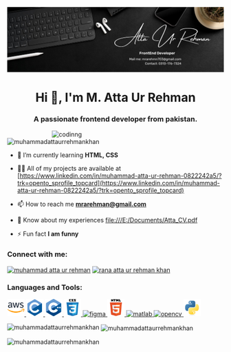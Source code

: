 <div align="centre"><img src="/r.jpg"></div>
<h1 align="center">Hi 👋, I'm M. Atta Ur Rehman</h1>
<h3 align="center">A passionate frontend developer from pakistan.</h3>
<img align="right" alt="codinng" width="400" src="https://camo.githubusercontent.com/19db51af5f90f1b152bc0b9078f5fe97053955be5074f03f17019c70345bdcdb/68747470733a2f2f6d69726f2e6d656469756d2e636f6d2f6d61782f313336302f302a37513379765349765f7430696f4a2d5a2e676966">

<p align="left"> <img src="https://komarev.com/ghpvc/?username=muhammadattaurrehmankhan&label=Profile%20views&color=0e75b6&style=flat" alt="muhammadattaurrehmankhan" /> </p>

- 🌱 I’m currently learning **HTML, CSS**

- 👨‍💻 All of my projects are available at [https://www.linkedin.com/in/muhammad-atta-ur-rehman-0822242a5/?trk=opento_sprofile_topcard](https://www.linkedin.com/in/muhammad-atta-ur-rehman-0822242a5/?trk=opento_sprofile_topcard)

- 📫 How to reach me **mrarehman@gmail.com**

- 📄 Know about my experiences [file:///E:/Documents/Atta_CV.pdf](file:///E:/Documents/Atta_CV.pdf)

- ⚡ Fun fact **I am funny**

<h3 align="left">Connect with me:</h3>
<p align="left">
<a href="https://linkedin.com/in/muhammad atta ur rehman" target="blank"><img align="center" src="https://raw.githubusercontent.com/rahuldkjain/github-profile-readme-generator/master/src/images/icons/Social/linked-in-alt.svg" alt="muhammad atta ur rehman" height="30" width="40" /></a>
<a href="https://www.youtube.com/c/rana atta ur rehman khan" target="blank"><img align="center" src="https://raw.githubusercontent.com/rahuldkjain/github-profile-readme-generator/master/src/images/icons/Social/youtube.svg" alt="rana atta ur rehman khan" height="30" width="40" /></a>
</p>

<h3 align="left">Languages and Tools:</h3>
<p align="left"> <a href="https://aws.amazon.com" target="_blank" rel="noreferrer"> <img src="https://raw.githubusercontent.com/devicons/devicon/master/icons/amazonwebservices/amazonwebservices-original-wordmark.svg" alt="aws" width="40" height="40"/> </a> <a href="https://www.cprogramming.com/" target="_blank" rel="noreferrer"> <img src="https://raw.githubusercontent.com/devicons/devicon/master/icons/c/c-original.svg" alt="c" width="40" height="40"/> </a> <a href="https://www.w3schools.com/cpp/" target="_blank" rel="noreferrer"> <img src="https://raw.githubusercontent.com/devicons/devicon/master/icons/cplusplus/cplusplus-original.svg" alt="cplusplus" width="40" height="40"/> </a> <a href="https://www.w3schools.com/css/" target="_blank" rel="noreferrer"> <img src="https://raw.githubusercontent.com/devicons/devicon/master/icons/css3/css3-original-wordmark.svg" alt="css3" width="40" height="40"/> </a> <a href="https://www.figma.com/" target="_blank" rel="noreferrer"> <img src="https://www.vectorlogo.zone/logos/figma/figma-icon.svg" alt="figma" width="40" height="40"/> </a> <a href="https://www.w3.org/html/" target="_blank" rel="noreferrer"> <img src="https://raw.githubusercontent.com/devicons/devicon/master/icons/html5/html5-original-wordmark.svg" alt="html5" width="40" height="40"/> </a> <a href="https://www.mathworks.com/" target="_blank" rel="noreferrer"> <img src="https://upload.wikimedia.org/wikipedia/commons/2/21/Matlab_Logo.png" alt="matlab" width="40" height="40"/> </a> <a href="https://opencv.org/" target="_blank" rel="noreferrer"> <img src="https://www.vectorlogo.zone/logos/opencv/opencv-icon.svg" alt="opencv" width="40" height="40"/> </a> <a href="https://www.python.org" target="_blank" rel="noreferrer"> <img src="https://raw.githubusercontent.com/devicons/devicon/master/icons/python/python-original.svg" alt="python" width="40" height="40"/> </a> </p>

<p><img align="left" src="https://github-readme-stats.vercel.app/api/top-langs?username=muhammadattaurrehmankhan&show_icons=true&locale=en&layout=compact" alt="muhammadattaurrehmankhan" /></p>

<p>&nbsp;<img align="center" src="https://github-readme-stats.vercel.app/api?username=muhammadattaurrehmankhan&show_icons=true&locale=en" alt="muhammadattaurrehmankhan" /></p>

<p><img align="center" src="https://github-readme-streak-stats.herokuapp.com/?user=muhammadattaurrehmankhan&" alt="muhammadattaurrehmankhan" /></p>
